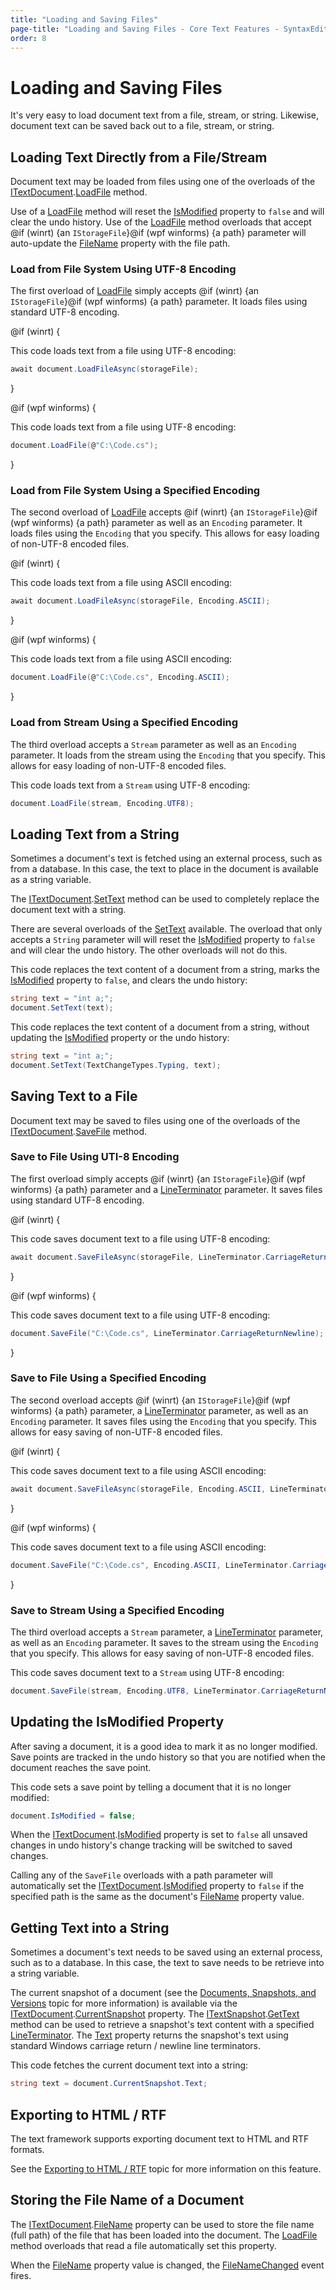 ```yaml
---
title: "Loading and Saving Files"
page-title: "Loading and Saving Files - Core Text Features - SyntaxEditor Text/Parsing Framework"
order: 8
---
```

# Loading and Saving Files

It's very easy to load document text from a file, stream, or string.  Likewise, document text can be saved back out to a file, stream, or string.

## Loading Text Directly from a File/Stream

Document text may be loaded from files using one of the overloads of the [ITextDocument](xref:ActiproSoftware.Text.ITextDocument).[LoadFile](xref:ActiproSoftware.Text.ITextDocument.LoadFile*) method.

Use of a [LoadFile](xref:ActiproSoftware.Text.ITextDocument.LoadFile*) method will reset the [IsModified](xref:ActiproSoftware.Text.ITextDocument.IsModified) property to `false` and will clear the undo history.  Use of the [LoadFile](xref:ActiproSoftware.Text.ITextDocument.LoadFile*) method overloads that accept @if (winrt) {an `IStorageFile`}@if (wpf winforms) {a path} parameter will auto-update the [FileName](xref:ActiproSoftware.Text.ITextDocument.FileName) property with the file path.

### Load from File System Using UTF-8 Encoding

The first overload of [LoadFile](xref:ActiproSoftware.Text.ITextDocument.LoadFile*) simply accepts @if (winrt) {an `IStorageFile`}@if (wpf winforms) {a path} parameter. It loads files using standard UTF-8 encoding.

@if (winrt) {

This code loads text from a file using UTF-8 encoding:

```csharp
await document.LoadFileAsync(storageFile);
```

}

@if (wpf winforms) {

This code loads text from a file using UTF-8 encoding:

```csharp
document.LoadFile(@"C:\Code.cs");
```

}

### Load from File System Using a Specified Encoding

The second overload of [LoadFile](xref:ActiproSoftware.Text.ITextDocument.LoadFile*) accepts @if (winrt) {an `IStorageFile`}@if (wpf winforms) {a path} parameter as well as an `Encoding` parameter.  It loads files using the `Encoding` that you specify.  This allows for easy loading of non-UTF-8 encoded files.

@if (winrt) {

This code loads text from a file using ASCII encoding:

```csharp
await document.LoadFileAsync(storageFile, Encoding.ASCII);
```

}

@if (wpf winforms) {

This code loads text from a file using ASCII encoding:

```csharp
document.LoadFile(@"C:\Code.cs", Encoding.ASCII);
```

}

### Load from Stream Using a Specified Encoding

The third overload accepts a `Stream` parameter as well as an `Encoding` parameter.  It loads from the stream using the `Encoding` that you specify.  This allows for easy loading of non-UTF-8 encoded files.

This code loads text from a `Stream` using UTF-8 encoding:

```csharp
document.LoadFile(stream, Encoding.UTF8);
```

## Loading Text from a String

Sometimes a document's text is fetched using an external process, such as from a database.  In this case, the text to place in the document is available as a string variable.

The [ITextDocument](xref:ActiproSoftware.Text.ITextDocument).[SetText](xref:ActiproSoftware.Text.ITextDocument.SetText*) method can be used to completely replace the document text with a string.

There are several overloads of the [SetText](xref:ActiproSoftware.Text.ITextDocument.SetText*) available.  The overload that only accepts a `String` parameter will will reset the [IsModified](xref:ActiproSoftware.Text.ITextDocument.IsModified) property to `false` and will clear the undo history.  The other overloads will not do this.

This code replaces the text content of a document from a string, marks the [IsModified](xref:ActiproSoftware.Text.ITextDocument.IsModified) property to `false`, and clears the undo history:

```csharp
string text = "int a;";
document.SetText(text);
```

This code replaces the text content of a document from a string, without updating the [IsModified](xref:ActiproSoftware.Text.ITextDocument.IsModified) property or the undo history:

```csharp
string text = "int a;";
document.SetText(TextChangeTypes.Typing, text);
```

## Saving Text to a File

Document text may be saved to files using one of the overloads of the [ITextDocument](xref:ActiproSoftware.Text.ITextDocument).[SaveFile](xref:ActiproSoftware.Text.ITextDocument.SaveFile*) method.

### Save to File Using UTI-8 Encoding

The first overload simply accepts @if (winrt) {an `IStorageFile`}@if (wpf winforms) {a path} parameter and a [LineTerminator](xref:ActiproSoftware.Text.LineTerminator) parameter.  It saves files using standard UTF-8 encoding.

@if (winrt) {

This code saves document text to a file using UTF-8 encoding:

```csharp
await document.SaveFileAsync(storageFile, LineTerminator.CarriageReturnNewline);
```

}

@if (wpf winforms) {

This code saves document text to a file using UTF-8 encoding:

```csharp
document.SaveFile("C:\Code.cs", LineTerminator.CarriageReturnNewline);
```

}

### Save to File Using a Specified Encoding

The second overload accepts @if (winrt) {an `IStorageFile`}@if (wpf winforms) {a path} parameter, a [LineTerminator](xref:ActiproSoftware.Text.LineTerminator) parameter, as well as an `Encoding` parameter.  It saves files using the `Encoding` that you specify.  This allows for easy saving of non-UTF-8 encoded files.

@if (winrt) {

This code saves document text to a file using ASCII encoding:

```csharp
await document.SaveFileAsync(storageFile, Encoding.ASCII, LineTerminator.CarriageReturnNewline);
```

}

@if (wpf winforms) {

This code saves document text to a file using ASCII encoding:

```csharp
document.SaveFile("C:\Code.cs", Encoding.ASCII, LineTerminator.CarriageReturnNewline);
```

}

### Save to Stream Using a Specified Encoding

The third overload accepts a `Stream` parameter, a [LineTerminator](xref:ActiproSoftware.Text.LineTerminator) parameter, as well as an `Encoding` parameter.  It saves to the stream using the `Encoding` that you specify.  This allows for easy saving of non-UTF-8 encoded files.

This code saves document text to a `Stream` using UTF-8 encoding:

```csharp
document.SaveFile(stream, Encoding.UTF8, LineTerminator.CarriageReturnNewline);
```

## Updating the IsModified Property

After saving a document, it is a good idea to mark it as no longer modified.  Save points are tracked in the undo history so that you are notified when the document reaches the save point.

This code sets a save point by telling a document that it is no longer modified:

```csharp
document.IsModified = false;
```

When the [ITextDocument](xref:ActiproSoftware.Text.ITextDocument).[IsModified](xref:ActiproSoftware.Text.ITextDocument.IsModified) property is set to `false` all unsaved changes in undo history's change tracking will be switched to saved changes.

Calling any of the `SaveFile` overloads with a path parameter will automatically set the [ITextDocument](xref:ActiproSoftware.Text.ITextDocument).[IsModified](xref:ActiproSoftware.Text.ITextDocument.IsModified) property to `false` if the specified path is the same as the document's [FileName](xref:ActiproSoftware.Text.ITextDocument.FileName) property value.

## Getting Text into a String

Sometimes a document's text needs to be saved using an external process, such as to a database.  In this case, the text to save needs to be retrieve into a string variable.

The current snapshot of a document (see the [Documents, Snapshots, and Versions](documents-snapshots-versions.md) topic for more information) is available via the [ITextDocument](xref:ActiproSoftware.Text.ITextDocument).[CurrentSnapshot](xref:ActiproSoftware.Text.ITextDocument.CurrentSnapshot) property.  The [ITextSnapshot](xref:ActiproSoftware.Text.ITextSnapshot).[GetText](xref:ActiproSoftware.Text.ITextSnapshot.GetText*) method can be used to retrieve a snapshot's text content with a specified [LineTerminator](xref:ActiproSoftware.Text.LineTerminator).  The [Text](xref:ActiproSoftware.Text.ITextSnapshot.Text) property returns the snapshot's text using standard Windows carriage return / newline line terminators.

This code fetches the current document text into a string:

```csharp
string text = document.CurrentSnapshot.Text;
```

## Exporting to HTML / RTF

The text framework supports exporting document text to HTML and RTF formats.

See the [Exporting to HTML / RTF](../advanced-text/exporting.md) topic for more information on this feature.

## Storing the File Name of a Document

The [ITextDocument](xref:ActiproSoftware.Text.ITextDocument).[FileName](xref:ActiproSoftware.Text.ITextDocument.FileName) property can be used to store the file name (full path) of the file that has been loaded into the document.  The [LoadFile](xref:ActiproSoftware.Text.ITextDocument.LoadFile*) method overloads that read a file automatically set this property.

When the [FileName](xref:ActiproSoftware.Text.ITextDocument.FileName) property value is changed, the [FileNameChanged](xref:ActiproSoftware.Text.ITextDocument.FileNameChanged) event fires.
